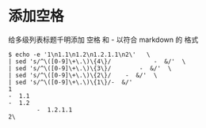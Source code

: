 



# 添加空格

给多级列表标题千明添加 空格 和 - 以符合 markdown 的 格式

    $ echo -e '1\n1.1\n1.2\n1.2.1.1\n2\'   \
    | sed 's/^\([0-9]\+\.\)\{4\}/            -  &/'  \
    | sed 's/^\([0-9]\+\.\)\{3\}/        -  &/'  \
    | sed 's/^\([0-9]\+\.\)\{2\}/    -  &/'  \
    | sed 's/^\([0-9]\+\.\)\{1\}/-  &/'
    1
    -  1.1
    -  1.2
            -  1.2.1.1
    2\